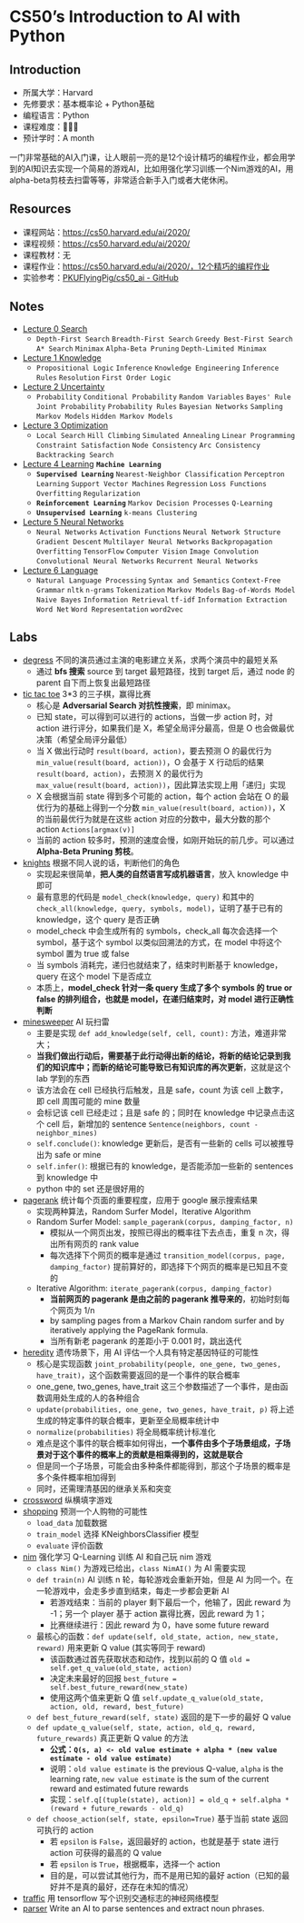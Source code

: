 # CS50’s Introduction to AI with Python

## Introduction

- 所属大学：Harvard
- 先修要求：基本概率论 + Python基础
- 编程语言：Python
- 课程难度：🌟🌟🌟
- 预计学时：A month

一门非常基础的AI入门课，让人眼前一亮的是12个设计精巧的编程作业，都会用学到的AI知识去实现一个简易的游戏AI，比如用强化学习训练一个Nim游戏的AI，用alpha-beta剪枝去扫雷等等，非常适合新手入门或者大佬休闲。

## Resources

- 课程网站：https://cs50.harvard.edu/ai/2020/
- 课程视频：https://cs50.harvard.edu/ai/2020/
- 课程教材：无
- 课程作业：https://cs50.harvard.edu/ai/2020/，12个精巧的编程作业
- 实验参考：[PKUFlyingPig/cs50_ai - GitHub](https://github.com/PKUFlyingPig/cs50_ai)

## Notes

- [Lecture 0 Search](./Lecture-0-Search/)
    - `Depth-First Search`  `Breadth-First Search`  `Greedy Best-First Search`  `A* Search`  `Minimax`  `Alpha-Beta Pruning`  `Depth-Limited Minimax`
- [Lecture 1 Knowledge](./Lecture-2-Knowledge/)
    - `Propositional Logic`  `Inference`  `Knowledge Engineering`  `Inference Rules`  `Resolution`  `First Order Logic`
- [Lecture 2 Uncertainty](./Lecture-2-Uncertainty/)
    - `Probability`  `Conditional Probability`  `Random Variables`  `Bayes' Rule`  `Joint Probability`  `Probability Rules`  `Bayesian Networks`  `Sampling`  `Markov Models`  `Hidden Markov Models`
- [Lecture 3 Optimization](./Lecture-3-Optimization/)
    - `Local Search`  `Hill Climbing`  `Simulated Annealing`  `Linear Programming`  `Constraint Satisfaction`  `Node Consistency`  `Arc Consistency`  `Backtracking Search`
- [Lecture 4 Learning](./Lecture-4-Learning/)  **`Machine Learning`**
    - **`Supervised Learning`**  `Nearest-Neighbor Classification`  `Perceptron Learning`  `Support Vector Machines`  `Regression`  `Loss Functions`  `Overfitting`  `Regularization`  
    - **`Reinforcement Learning`**  `Markov Decision Processes`  `Q-Learning`  
    - **`Unsupervised Learning`**  `k-means Clustering`
- [Lecture 5 Neural Networks](./Lecture-5-Neural-Networks/)
    - `Neural Networks`  `Activation Functions`  `Neural Network Structure`  `Gradient Descent`  `Multilayer Neural Networks`  `Backpropagation`  `Overfitting`  `TensorFlow`  `Computer Vision`  `Image Convolution`  `Convolutional Neural Networks`  `Recurrent Neural Networks`
- [Lecture 6 Language](./Lecture-6-Language/)
    - `Natural Language Processing`  `Syntax and Semantics`  `Context-Free Grammar`  `nltk`  `n-grams`  `Tokenization`  `Markov Models`  `Bag-of-Words Model`  `Naive Bayes`  `Information Retrieval`  `tf-idf`  `Information Extraction`  `Word Net`  `Word Representation`  `word2vec`

## Labs

- [degress](./Lecture-0-Search/degrees/) 不同的演员通过主演的电影建立关系，求两个演员中的最短关系
    - 通过 **bfs 搜索** source 到 target 最短路径，找到 target 后，通过 node 的 parent 自下而上恢复出最短路径
- [tic tac toe](./Lecture-0-Search/tictactoe/) 3*3 的三子棋，赢得比赛
    - 核心是 **Adversarial Search 对抗性搜索**，即 minimax。
    - 已知 state，可以得到可以进行的 actions，当做一步 action 时，对 action 进行评分，如果我们是 X，希望全局评分最高，但是 O 也会做最优决策（希望全局评分最低）
    - 当 X 做出行动时 `result(board, action)`，要去预测 O 的最优行为 `min_value(result(board, action))`，O 会基于 X 行动后的结果 `result(board, action)`，去预测 X 的最优行为 `max_value(result(board, action))`，因此算法实现上用「递归」实现
    - X 会根据当前 state 得到多个可能的 action，每个 action 会站在 O 的最优行为的基础上得到一个分数 `min_value(result(board, action))`，X 的当前最优行为就是在这些 action 对应的分数中，最大分数的那个 action `Actions[argmax(v)]`
    - 当前的 action 较多时，预测的速度会慢，如刚开始玩的前几步。可以通过 **Alpha-Beta Pruning 剪枝**。
- [knights](./Lecture-1-Knowledge/knights/) 根据不同人说的话，判断他们的角色
    - 实现起来很简单，**把人类的自然语言写成机器语言**，放入 knowledge 中即可
    - 最有意思的代码是 `model_check(knowledge, query)` 和其中的 `check_all(knowledge, query, symbols, model)`，证明了基于已有的 knowledge，这个 query 是否正确
    - model_check 中会生成所有的 symbols，check_all 每次会选择一个 symbol，基于这个 symbol 以类似回溯法的方式，在 model 中将这个 symbol 置为 true 或 false
    - 当 symbols 消耗完，递归也就结束了，结束时判断基于 knowledge，query 在这个 model 下是否成立
    - 本质上，**model_check 针对一条 query 生成了多个 symbols 的 true or false 的排列组合，也就是 model，在递归结束时，对 model 进行正确性判断**
- [minesweeper](./Lecture-1-Knowledge/minesweeper/) AI 玩扫雷
    - 主要是实现 `def add_knowledge(self, cell, count):` 方法，难道非常大；
    - **当我们做出行动后，需要基于此行动得出新的结论，将新的结论记录到我们的知识库中；而新的结论可能导致已有知识库的再次更新**，这就是这个 lab 学到的东西
    - 该方法会在 cell 已经执行后触发，且是 safe，count 为该 cell 上数字，即 cell 周围可能的 mine 数量
    - 会标记该 cell 已经走过；且是 safe 的；同时在 knowledge 中记录点击这个 cell 后，新增加的 sentence `Sentence(neighbors, count - neighbor_mines)`
    - `self.conclude()`: knowledge 更新后，是否有一些新的 cells 可以被推导出为 safe or mine
    - `self.infer()`: 根据已有的 knowledge，是否能添加一些新的 sentences 到 knowledge 中
    - python 中的 set 还是很好用的
- [pagerank](./Lecture-2-Uncertainty/pagerank/) 统计每个页面的重要程度，应用于 google 展示搜索结果
    - 实现两种算法，Random Surfer Model，Iterative Algorithm
    - Random Surfer Model: `sample_pagerank(corpus, damping_factor, n)`
        - 模拟从一个网页出发，按照已得出的概率往下去点击，重复 n 次，得出所有网页的 rank value
        - 每次选择下个网页的概率是通过 `transition_model(corpus, page, damping_factor)` 提前算好的，即选择下个网页的概率是已知且不变的
    - Iterative Algorithm: `iterate_pagerank(corpus, damping_factor)`
        - **当前网页的 pagerank 是由之前的 pagerank 推导来的**，初始时刻每个网页为 1/n
        - by sampling pages from a Markov Chain random surfer and by iteratively applying the PageRank formula.
        - 当所有新老 pagerank 的差距小于 0.001 时，跳出迭代
- [heredity](./Lecture-2-Uncertainty/heredity/) 遗传场景下，用 AI 评估一个人具有特定基因特征的可能性
    - 核心是实现函数 `joint_probability(people, one_gene, two_genes, have_trait)`，这个函数需要返回的是一个事件的联合概率
    - one_gene, two_genes, have_trait 这三个参数描述了一个事件，是由函数调用处生成的人的各种组合
    - `update(probabilities, one_gene, two_genes, have_trait, p)` 将上述生成的特定事件的联合概率，更新至全局概率统计中
    - `normalize(probabilities)` 将全局概率统计标准化
    - 难点是这个事件的联合概率如何得出，**一个事件由多个子场景组成，子场景对于这个事件的概率上的贡献是相乘得到的，这就是联合**
    - 但是同一个子场景，可能会由多种条件都能得到，那这个子场景的概率是多个条件概率相加得到
    - 同时，还需理清基因的继承关系和突变
- [crossword](./Lecture-3-Optimization/crossword/) 纵横填字游戏
- [shopping](./Lecture-4-Learning/shopping/) 预测一个人购物的可能性
    - `load_data` 加载数据
    - `train_model` 选择 KNeighborsClassifier 模型
    - `evaluate` 评价函数
- [nim](./Lecture-4-Learning/nim/) 强化学习 Q-Learning 训练 AI 和自己玩 nim 游戏
    - `class Nim()` 为游戏已给出，`class NimAI()` 为 AI 需要实现
    - `def train(n)` AI 训练 n 轮，每轮游戏会重新开始，但是 AI 为同一个。在一轮游戏中，会走多步直到结束，每走一步都会更新 AI
        - 若游戏结束：当前的 player 剩下最后一个，他输了，因此 reward 为 -1；另一个 player 基于 action 赢得比赛，因此 reward 为 1；
        - 比赛继续进行：因此 reward 为 0，have some future reward
    - 最核心的函数：`def update(self, old_state, action, new_state, reward)` 用来更新 Q value (其实等同于 reward)
        - 该函数通过首先获取状态和动作，找到以前的 Q 值 `old = self.get_q_value(old_state, action)`
        - 决定未来最好的回报 `best_future = self.best_future_reward(new_state)`
        - 使用这两个值来更新 Q 值 `self.update_q_value(old_state, action, old, reward, best_future)`
    - `def best_future_reward(self, state)` 返回的是下一步的最好 Q value
    - `def update_q_value(self, state, action, old_q, reward, future_rewards)`  真正更新 Q value 的方法
        - **公式：`Q(s, a) <- old value estimate + alpha * (new value estimate - old value estimate)`**
        - 说明：`old value estimate` is the previous Q-value, `alpha` is the learning rate, `new value estimate` is the sum of the current reward and estimated future rewards
        - 实现：`self.q[(tuple(state), action)] = old_q + self.alpha * (reward + future_rewards - old_q)`
    - `def choose_action(self, state, epsilon=True)` 基于当前 state 返回可执行的 action
        - 若 `epsilon` is `False`，返回最好的 action，也就是基于 state 进行 action 可获得的最高的 Q value
        - 若 `epsilon` is `True`，根据概率，选择一个 action
        - 目的是，可以尝试其他行为，而不是用已知的最好 action（已知的最好并不是真的最好，还存在未知的情况）
- [traffic](./Lecture-5-Neural-Networks/traffic/) 用 tensorflow 写个识别交通标志的神经网络模型
- [parser](./Lecture-6-Language/parser/) Write an AI to parse sentences and extract noun phrases.
